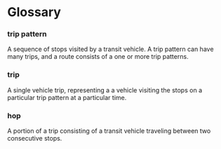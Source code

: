 # Glossary

### trip pattern

A sequence of stops visited by a transit vehicle. A trip pattern can have many trips, and a route consists of a one or more trip patterns.

### trip

A single vehicle trip, representing a a vehicle visiting the stops on a particular trip pattern at a particular time.

### hop

A portion of a trip consisting of a transit vehicle traveling between two consecutive stops.